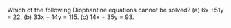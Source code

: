 Which of the following Diophantine equations cannot be solved?
(a) 6x +51y = 22.
(b) 33x + 14y = 115.
(c) 14x + 35y = 93.